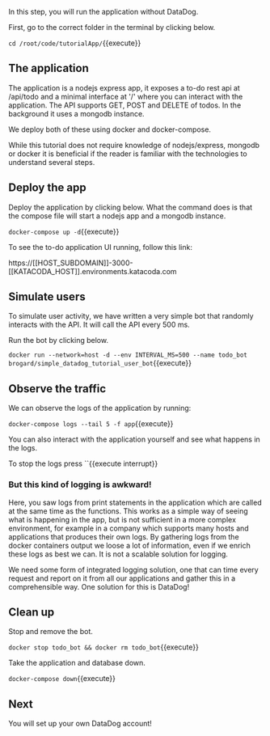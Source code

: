 
In this step, you will run the application without DataDog.  

First, go to the correct folder in the terminal by clicking below.

`cd /root/code/tutorialApp/`{{execute}}

## The application
The application is a nodejs express app, it exposes a to-do rest api at /api/todo and a minimal interface at '/' where you can interact with the application.
The API supports GET, POST and DELETE of todos. In the background it uses a mongodb instance.

We deploy both of these using docker and docker-compose. 

While this tutorial does not require knowledge of nodejs/express, mongodb or docker it is beneficial if the reader is familiar with the technologies to understand several steps. 

## Deploy the app

Deploy the application by clicking below. 
What the command does is that the compose file will start a nodejs app and a mongodb instance. 

`docker-compose up -d`{{execute}}

To see the to-do application UI running, follow this link:

https://[[HOST_SUBDOMAIN]]-3000-[[KATACODA_HOST]].environments.katacoda.com

## Simulate users
To simulate user activity, we have written a very simple bot that randomly interacts with the API. It will call the API every 500 ms.

Run the bot by clicking below. 

`docker run --network=host -d --env INTERVAL_MS=500 --name todo_bot brogard/simple_datadog_tutorial_user_bot`{{execute}}

## Observe the traffic

We can observe the logs of the application by running:

`docker-compose logs --tail 5 -f app`{{execute}}

You can also interact with the application yourself and see what happens in the logs. 

To stop the logs press ``{{execute interrupt}}

### But this kind of logging is awkward!

Here, you saw logs from print statements in the application which are called at the same time as the functions.
This works as a simple way of seeing what is happening in the app, but is not sufficient in a more complex environment,
for example in a company which supports many hosts and applications that produces their own logs. By gathering logs 
from the docker containers output we loose a lot of information, even if we enrich these logs as best we can. 
It is not a scalable solution for logging. 

We need some form of integrated logging solution, one that can time every request and report on it from all our applications
and gather this in a comprehensible way. One solution for this is DataDog!

## Clean up

Stop and remove the bot.

`docker stop todo_bot && docker rm todo_bot`{{execute}}

Take the application and database down.

`docker-compose down`{{execute}}

## Next

You will set up your own DataDog account!
